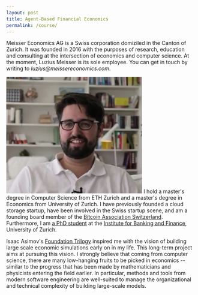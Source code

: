 ```yaml
---
layout: post
title: Agent-Based Financial Economics
permalink: /course/
---
```

<p>Meisser Economics AG is a Swiss corporation domiziled in the Canton of Zurich. It was founded in 2016 with the purposes of research, education and consulting at the intersection of economics and computer science. At the moment, Luzius Meisser is its sole employee. You can get in touch by writing to <em>luzius@meissereconomics.com</em>.</p>

<p><img src="/assets/images/luzius.jpg" alt="" class="image left"> I hold a master's degree in Computer Science from ETH Zurich and a master's degree in Economics from University of Zurich. I have previously founded a cloud storage startup, have been involved in the Swiss startup scene, and am a founding board member of the <a href="http://bitcoinassociation.ch/">Bitcoin Association Switzerland</a>. Furthermore, I am <a href="http://www.phd-finance.uzh.ch/en/People/students/meisser.html">a PhD student</a> at the <a href="http://www.bf.uzh.ch/">Institute for Banking and Finance</a>, University of Zurich.</p>

<p>Isaac Asimov's <a href="https://en.wikipedia.org/wiki/Foundation_series">Foundation Trilogy</a> inspired me with the vision of building large scale economic simulations early on in my life. This long-term project aims at pursuing this vision. I strongly believe that coming from computer science, there are many low-hanging fruits to be picked in economics -- similar to the progress that has been made by mathematicians and physicists entering the field earlier. In particular, methods and tools from modern software engineering are well-suited to manage the organizational and technical complexity of building large-scale models.</p>
